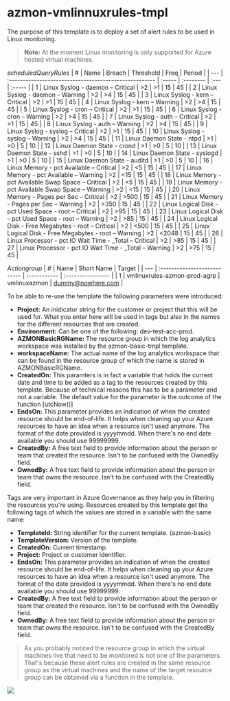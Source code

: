 # azmon-vmlinnuxrules-tmpl

The purpose of this template is to deploy a set of alert rules to be used in Linux monitoring.

> **Note:** At the moment Linux monitoring is only supported for Azure hosted virtual machines.

_scheduledQueryRules_
| #   | Name                                                   | Breach | Threshold | Freq | Period |
| --- | :----------------------------------------------------- | :----- | :-------- | :--- | :----- |
| 1   | Linux Syslog - daemon – Critical                       | >2     | >1        | 15   | 45     |
| 2   | Linux Syslog - daemon – Warning                        | >2     | >4        | 15   | 45     |
| 3   | Linux Syslog - kern – Critical                         | >2     | >1        | 15   | 45     |
| 4   | Linux Syslog - kern – Warning                          | >2     | >4        | 15   | 45     |
| 5   | Linux Syslog - cron – Critical                         | >2     | >1        | 15   | 45     |
| 6   | Linux Syslog - cron – Warning                          | >2     | >4        | 15   | 45     |
| 7   | Linux Syslog - auth – Critical                         | >2     | >1        | 15   | 45     |
| 8   | Linux Syslog - auth – Warning                          | >2     | >4        | 15   | 45     |
| 9   | Linux Syslog - syslog – Critical                       | >2     | >1        | 15   | 45     |
| 10  | Linux Syslog - syslog – Warning                        | >2     | >4        | 15   | 45     |
| 11  | Linux Daemon State - ntpd                              | >1     | >0        | 5    | 10     |
| 12  | Linux Daemon State - crond                             | >1     | >0        | 5    | 10     |
| 13  | Linux Daemon State - sshd                              | >1     | >0        | 5    | 10     |
| 14  | Linux Daemon State - syslogd                           | >1     | >0        | 5    | 10     |
| 15  | Linux Daemon State - auditd                            | >1     | >0        | 5    | 10     |
| 16  | Linux Memory - pct Available – Critical                | >2     | <5        | 15   | 45     |
| 17  | Linux Memory - pct Available – Warning                 | >2     | <15       | 15   | 45     |
| 18  | Linux Memory - pct Available Swap Space – Critical     | >2     | <5        | 15   | 45     |
| 19  | Linux Memory - pct Available Swap Space – Warning      | >2     | <15       | 15   | 45     |
| 20  | Linux Memory - Pages per Sec – Critical                | >2     | >500      | 15   | 45     |
| 21  | Linux Memory - Pages per Sec – Warning                 | >2     | >350      | 15   | 45     |
| 22  | Linux Logical Disk - pct Used Space - root – Critical  | >2     | >95       | 15   | 45     |
| 23  | Linux Logical Disk - pct Used Space - root – Warning   | >2     | >85       | 15   | 45     |
| 24  | Linux Logical Disk - Free Megabytes - root – Critical  | >2     | <500      | 15   | 45     |
| 25  | Linux Logical Disk - Free Megabytes - root – Warning   | >2     | <2048     | 15   | 45     |
| 26  | Linux Processor - pct IO Wait Time - _Total – Critical | >2     | >85       | 15   | 45     |
| 27  | Linux Processor - pct IO Wait Time - _Total – Warning  | >2     | >75       | 15   | 45     |

_Actiongroup_
| #   | Name                         | Short Name   | Target            |
| --- | :--------------------------- | :----------- | :---------------- |
| 1   | vmlinuxrules-azmon-prod-agrp | vmlinuxazmon | dummy@nowhere.com |

To be able to re-use the template the following parameters were introduced:

- **Project:** An inidicator string for the customer or project that this will be used for. What you enter here will be used in tags but also in the names for the different resources that are created.
- **Environment:** Can be one of the following: dev-test-acc-prod.
- **AZMONBasicRGName:** The resource group in which the log analytics workspace was installed by the azmon-basic-tmpl template.
- **workspaceName:** The actual name of the log analytics workspace that can be found in the resource group of which the name is stored in AZMONBasicRGName.
- **CreatedOn:** This paramters is in fact a variable that holds the current date and time to be added as a tag to the resources created by this template. Because of technical reasons this has to be a parameter and not a variable. The default value for the parameter is the outcome of the function [utcNow()]
- **EndsOn:** This parameter provides an indication of when the created resource should be end-of-life. It helps when cleaning up your Azure resources to have an idea when a resource isn't used anymore. The format of the date provided is yyyymmdd. When there's no end date available you should use 99999999.
- **CreatedBy:** A free text field to provide information about the person or team that created the resource. Isn't to be confused with the OwnedBy field.
- **OwnedBy:** A free text field to provide information about the person or team that owns the resource. Isn't to be confused with the CreatedBy field.


Tags are very important in Azure Governance as they help you in filtering the resources you're using. Resources created by this template get the following tags of which the values are stored in a variable with the same name:

- **TemplateId:** String identifier for the current template. (azmon-basic)
- **TemplateVersion:** Version of the template.
- **CreatedOn:** Current timestamp.
- **Project:** Project or customer identifier.
- **EndsOn:** This parameter provides an indication of when the created resource should be end-of-life. It helps when cleaning up your Azure resources to have an idea when a resource isn't used anymore. The format of the date provided is yyyymmdd. When there's no end date available you should use 99999999.
- **CreatedBy:** A free text field to provide information about the person or team that created the resource. Isn't to be confused with the OwnedBy field.
- **OwnedBy:** A free text field to provide information about the person or team that owns the resource. Isn't to be confused with the CreatedBy field.

> As you probably noticed the resource group in which the virtual machines live that need to be monitored is not one of the parameters. That's because these alert rules are created in the same resource group as the virtual machines and the name of the target resource group can be obtained via a function in the template.

<a href="https://portal.azure.com/#create/Microsoft.Template/uri/https%3A%2F%2Fraw.githubusercontent.com%2Fmydur%2FARMtemplates%2Fmaster%2Fazmon-vmrules-tmpl%2F%5Fworking%2Ftemplate.json" target="_blank">
<img src="http://azuredeploy.net/deploybutton.png"/>
</a><br />
